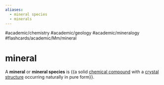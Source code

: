 ```yaml
---
aliases:
  - mineral species
  - minerals
---
```


#academic/chemistry #academic/geology #academic/mineralogy #flashcards/academic/Mm/mineral

# mineral

A __mineral__ or __mineral species__ is {{a solid [chemical compound](chemical%20compound.md) with a [crystal structure](crystal%20structure.md) occurring naturally in pure form}}. <!--SR:!2023-04-19,10,250-->
